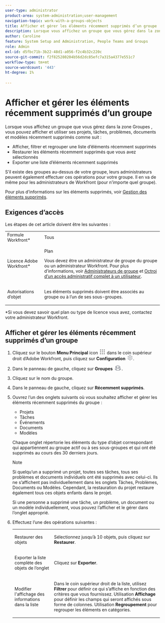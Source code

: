 ```yaml
---
user-type: administrator
product-area: system-administration;user-management
navigation-topic: work-with-a-groups-objects
title: Afficher et gérer les éléments récemment supprimés d’un groupe
description: Lorsque vous affichez un groupe que vous gérez dans la zone Groupes , vous pouvez afficher, filtrer, restaurer et exporter les tâches, documents et modèles récemment supprimés.
author: Caroline
feature: System Setup and Administration, People Teams and Groups
role: Admin
exl-id: d5fbc71b-3b22-48d1-a056-f2c4b32c220c
source-git-commit: f2f825280204b56d2dc85efc7a315a4377e551c7
workflow-type: tm+mt
source-wordcount: '443'
ht-degree: 1%

---
```


# Afficher et gérer les éléments récemment supprimés d’un groupe

Lorsque vous affichez un groupe que vous gérez dans la zone Groupes , vous pouvez afficher et utiliser ses projets, tâches, problèmes, documents et modèles récemment supprimés comme suit :

* Afficher, filtrer et regrouper une liste d’éléments récemment supprimés
* Restaurer les éléments récemment supprimés que vous avez sélectionnés
* Exporter une liste d’éléments récemment supprimés

S’il existe des groupes au-dessus de votre groupe, leurs administrateurs peuvent également effectuer ces opérations pour votre groupe. Il en va de même pour les administrateurs de Workfront (pour n’importe quel groupe).

Pour plus d’informations sur les éléments supprimés, voir [Gestion des éléments supprimés](../../../administration-and-setup/manage-workfront/manage-deleted-items/manage-deleted-items.md).

## Exigences d’accès

Les étapes de cet article doivent être les suivantes :

<table style="table-layout:auto"> 
 <col> 
 </col> 
 <col> 
 </col> 
 <tbody> 
  <tr> 
   <td role="rowheader">Formule Workfront*</td> 
   <td>Tous</td> 
  </tr> 
  <tr> 
   <td role="rowheader">Licence Adobe Workfront*</td> 
   <td> <p>Plan </p> <p>Vous devez être un administrateur de groupe du groupe ou un administrateur Workfront. Pour plus d’informations, voir <a href="../../../administration-and-setup/manage-groups/group-roles/group-administrators.md" class="MCXref xref">Administrateurs de groupe</a> et <a href="../../../administration-and-setup/add-users/configure-and-grant-access/grant-a-user-full-administrative-access.md" class="MCXref xref">Octroi d’un accès administratif complet à un utilisateur</a>.</p> </td> 
  </tr> 
  <tr> 
   <td role="rowheader">Autorisations d’objet</td> 
   <td> <p>Les éléments supprimés doivent être associés au groupe ou à l’un de ses sous-groupes. </p> </td> 
  </tr> 
 </tbody> 
</table>

&#42;Si vous devez savoir quel plan ou type de licence vous avez, contactez votre administrateur Workfront.

## Afficher et gérer les éléments récemment supprimés d’un groupe

1. Cliquez sur le bouton **Menu Principal** icon ![](assets/main-menu-icon.png) dans le coin supérieur droit d’Adobe Workfront, puis cliquez sur **Configuration** ![](assets/gear-icon-settings.png).

1. Dans le panneau de gauche, cliquez sur **Groupes** ![](assets/groups-icon.png).

1. Cliquez sur le nom du groupe.
1. Dans le panneau de gauche, cliquez sur **Récemment supprimés**.
1. Ouvrez l’un des onglets suivants où vous souhaitez afficher et gérer les éléments récemment supprimés du groupe :

   * Projets
   * Tâches
   * Événements
   * Documents
   * Modèles

   Chaque onglet répertorie les éléments du type d’objet correspondant qui appartiennent au groupe actif ou à ses sous-groupes et qui ont été supprimés au cours des 30 derniers jours.

   >[!NOTE]
   >
   >Si quelqu’un a supprimé un projet, toutes ses tâches, tous ses problèmes et documents individuels ont été supprimés avec celui-ci. Ils ne s’affichent pas individuellement dans les onglets Tâches, Problèmes, Documents ou Modèles. Cependant, la restauration du projet restaure également tous ces objets enfants dans le projet.
   >
   >
   >Si une personne a supprimé une tâche, un problème, un document ou un modèle individuellement, vous pouvez l’afficher et le gérer dans l’onglet approprié.

1. Effectuez l’une des opérations suivantes :

   <table style="table-layout:auto"> 
    <col> 
    <col> 
    <tbody> 
     <tr> 
      <td role="rowheader"> <p>Restaurer des objets</p> </td> 
      <td> <p>Sélectionnez jusqu’à 10 objets, puis cliquez sur <strong>Restaurer</strong>.</p> </td> 
     </tr> 
     <tr> 
      <td role="rowheader"> <p>Exporter la liste complète des objets de l’onglet</p> </td> 
      <td> <p>Cliquez sur <strong>Exporter</strong>.</p> </td> 
     </tr> 
     <tr data-mc-conditions=""> 
      <td role="rowheader"> <p>Modifier l'affichage des informations dans la liste</p> </td> 
      <td> <p>Dans le coin supérieur droit de la liste, utilisez <strong>Filtrer</strong> pour définir ce qui s’affiche en fonction des critères que vous fournissez. Utilisation <strong>Affichage</strong> pour définir les champs qui seront affichés sous forme de colonnes. Utilisation <strong>Regroupement</strong> pour regrouper les éléments en catégories.</p> </td> 
     </tr> 
    </tbody> 
   </table>
